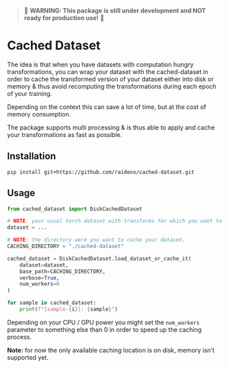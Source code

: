 > 🚨 **WARNING: This package is still under development and NOT ready for production use!** 🚨

# Cached Dataset

The idea is that when you have datasets with computation hungry transformations, you can wrap your dataset with the cached-dataset in order to cache the transformed version of your dataset either into disk or memory & thus avoid recomputing the transformations during each epoch of your training.

Depending on the context this can save a lot of time, but at the cost of memory consumption.

The package supports multi processing & is thus able to apply and cache your transformations as fast as possible.

## Installation

```
pip install git+https://github.com/raideno/cached-dataset.git
```

## Usage

```python
from cached_dataset import DiskCachedDataset

# NOTE: your usual torch dataset with transforms for which you want to cache the transformed version
dataset = ...

# NOTE: the directory were you want to cache your dataset.
CACHING_DIRECTORY = "./cached-dataset"

cached_dataset = DiskCachedDataset.load_dataset_or_cache_it(
    dataset=dataset,
    base_path=CACHING_DIRECTORY,
    verbose=True,
    num_workers=0
)

for sample in cached_dataset:
    print(f"[sample-{i}]: {sample}")
```

Depending on your CPU / GPU power you might set the `num_workers` parameter to something else than 0 in order to speed up the caching process.

**Note:** for now the only available caching location is on disk, memory isn't supported yet.
